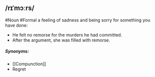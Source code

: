 ## /rɪˈmɔːrs/
#Noun #Formal
a feeling of sadness and being sorry for something you have done:

- He felt no remorse for the murders he had committed.
- After the argument, she was filled with remorse.

##### Synonyms:
- [[Compunction]]
- Regret